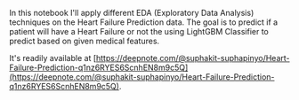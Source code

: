 In this notebook I'll apply different EDA (Exploratory Data Analysis) techniques on the Heart Failure Prediction data. The goal is to predict if a patient will have a Heart Failure or not the using LightGBM Classifier to predict based on given medical features.

It's readily available at [https://deepnote.com/@suphakit-suphapinyo/Heart-Failure-Prediction-q1nz6RYES6ScnhEN8m9c5Q](https://deepnote.com/@suphakit-suphapinyo/Heart-Failure-Prediction-q1nz6RYES6ScnhEN8m9c5Q).
